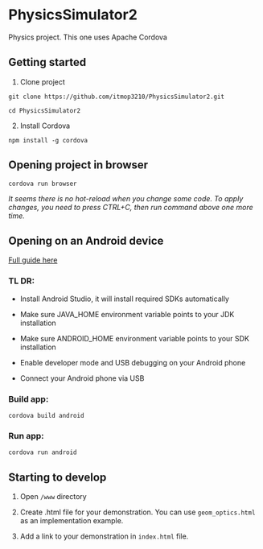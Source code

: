 # PhysicsSimulator2
Physics project. This one uses Apache Cordova

## Getting started
1. Clone project

```git clone https://github.com/itmop3210/PhysicsSimulator2.git```

```cd PhysicsSimulator2```

2. Install Cordova

```npm install -g cordova```

## Opening project in browser
```cordova run browser```

_It seems there is no hot-reload when you change some code. To apply changes, you need to press CTRL+C, then run command above one more time._

## Opening on an Android device
[Full guide here](https://cordova.apache.org/docs/en/latest/guide/platforms/android/index.html)

### TL DR:

- Install Android Studio, it will install required SDKs automatically

- Make sure JAVA_HOME environment variable points to your JDK installation

- Make sure ANDROID_HOME environment variable points to your SDK installation

- Enable developer mode and USB debugging on your Android phone

- Connect your Android phone via USB


### Build app:
```cordova build android```

### Run app:
```cordova run android```

## Starting to develop
1. Open ```/www``` directory

2. Create .html file for your demonstration. You can use ```geom_optics.html``` as an implementation example.

3. Add a link to your demonstration in ```index.html``` file.
